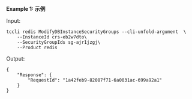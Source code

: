 **Example 1: 示例**



Input: 

```
tccli redis ModifyDBInstanceSecurityGroups --cli-unfold-argument  \
    --InstanceId crs-eb2w7dto\
    --SecurityGroupIds sg-ajr1jzgj\
    --Product redis
```

Output: 
```
{
    "Response": {
        "RequestId": "1a42feb9-82087f71-6a0031ac-699a92a1"
    }
}
```

